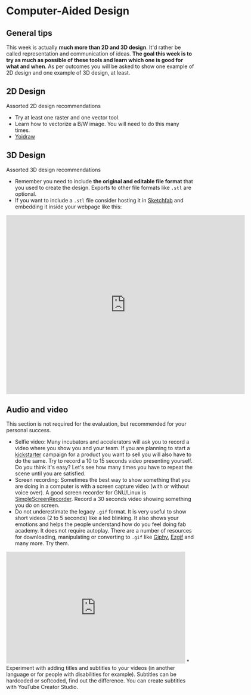 # Computer-Aided Design

## General tips
This week is actually **much more than 2D and 3D design**. It'd rather be called representation and communication of ideas. **The goal this week is to try as much as possible of these tools and learn which one is good for what and when**. As per outcomes you will be asked to show one example of 2D design and one example of 3D design, at least.

## 2D Design
Assorted 2D design recommendations

* Try at least one raster and one vector tool.
* Learn how to vectorize a B/W image. You will need to do this many times.
* [Yoidraw](yoidraw.com)

## 3D Design
Assorted 3D design recommendations

* Remember you need to include **the original and editable file format** that you used to create the design. Exports to other file formats like `.stl` are optional.
* If you want to include a `.stl` file consider hosting it in [Sketchfab](https://sketchfab.com/) and embedding it inside your webpage like this:

<iframe width="640" height="480" src="https://sketchfab.com/models/f841ec2164634468aeb36b3d8d14abcd/embed?autostart=1" frameborder="0" allowfullscreen mozallowfullscreen="true" webkitallowfullscreen="true" onmousewheel=""></iframe>

## Audio and video
This section is not required for the evaluation, but recommended for your personal success.

* Selfie video: Many incubators and accelerators will ask you to record a video where you show you and your team. If you are planning to start a [kickstarter](https://www.kickstarter.com) campaign for a product you want to sell you will also have to do the same. Try to record a 10 to 15 seconds video presenting yourself. Do you think it's easy? Let's see how many times you have to repeat the scene until you are satisfied.
* Screen recording: Sometimes the best way to show something that you are doing in a computer is with a screen capture video (with or without voice over). A good screen recorder for GNU/Linux is [SimpleScreenRecorder](http://www.maartenbaert.be/simplescreenrecorder/). Record a 30 seconds video showing something you do on screen.
* Do not underestimate the legacy `.gif` format. It is very useful to show short videos (2 to 5 seconds) like a led blinking. It also shows your emotions and helps the people understand how do you feel doing fab academy. It does not require autoplay. There are a number of resources for downloading, manipulating or converting to `.gif` like [Giphy](http://giphy.com/), [Ezgif](http://ezgif.com/video-to-gif) and many more. Try them.  
<iframe src="http://giphy.com/embed/j5QcmXoFWl4Q0" width="480" height="300" frameBorder="0" class="giphy-embed" allowFullScreen></iframe>
* Experiment with adding titles and subtitles to your videos (in another language or for people with disabilities for example). Subtitles can be hardcoded or softcoded, find out the difference. You can create subtitles with YouTube Creator Studio.
